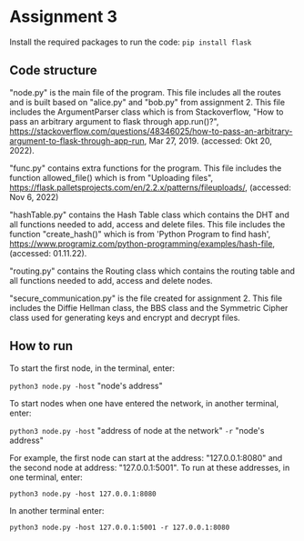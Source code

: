 # Assignment 3

Install the required packages to run the code:
`pip install flask`

## Code structure
"node.py" is the main file of the program. This file includes all the routes and is built based on "alice.py" and "bob.py" from assignment 2. This file includes the ArgumentParser class which is from Stackoverflow, "How to pass an arbitrary argument to flask through
app.run()?", https://stackoverflow.com/questions/48346025/how-to-pass-an-arbitrary-argument-to-flask-through-app-run, Mar 27, 2019. (accessed: Okt 20, 2022).

"func.py" contains extra functions for the program. This file includes the function allowed_file() which is from "Uploading files", https://flask.palletsprojects.com/en/2.2.x/patterns/fileuploads/, (accessed: Nov 6, 2022)

"hashTable.py" contains the Hash Table class which contains the DHT and all functions needed to add, access and delete files. This file includes the function "create_hash()" which is from 'Python Program to find hash', https://www.programiz.com/python-programming/examples/hash-file, (accessed: 01.11.22).

"routing.py" contains the Routing class which contains the routing table and all functions needed to add, access and delete nodes.

"secure_communication.py" is the file created for assignment 2. This file includes the Diffie Hellman class, the BBS class and the Symmetric Cipher class used for generating keys and encrypt and decrypt files.


## How to run
To start the first node, in the terminal, enter:

`python3 node.py -host` "node's address"

To start nodes when one have entered the network, in another terminal, enter: 

`python3 node.py -host` "address of node at the network" `-r` "node's address"


For example, the first node can start at the address: "127.0.0.1:8080" and the second node at address: "127.0.0.1:5001". To run at these addresses, in one terminal, enter:

`python3 node.py -host 127.0.0.1:8080`

In another terminal enter:

`python3 node.py -host 127.0.0.1:5001 -r 127.0.0.1:8080`
